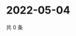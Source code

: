 # 2022-05-04

共 0 条

<!-- BEGIN WEIBO -->
<!-- 最后更新时间 Wed May 04 2022 03:15:10 GMT+0800 (China Standard Time) -->

<!-- END WEIBO -->
